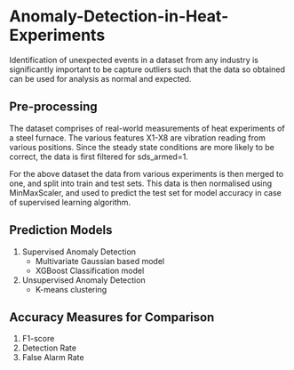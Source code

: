 # Anomaly-Detection-in-Heat-Experiments
Identification of unexpected events in a dataset from any industry is significantly important to be capture outliers such that the data so obtained can be used for analysis as normal and expected.

## Pre-processing
The dataset comprises of real-world measurements of heat experiments of a steel furnace. The various features X1-X8 are vibration reading from various positions. Since the steady state conditions are more likely to be correct, the data is first filtered for sds_armed=1.

For the above dataset the data from various experiments is then merged to one, and split into train and test sets. This data is then normalised using MinMaxScaler, and used to predict the test set for model accuracy in case of supervised learning algorithm.

## Prediction Models
1.  Supervised Anomaly Detection
    - Multivariate Gaussian based model
    - XGBoost Classification model
2.  Unsupervised Anomaly Detection
    - K-means clustering

## Accuracy Measures for Comparison
1. F1-score
1. Detection Rate
1. False Alarm Rate
